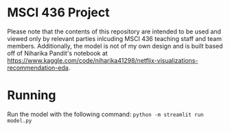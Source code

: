 # MSCI 436 Project
Please note that the contents of this repository are intended to be used and viewed only by relevant parties inlcuding MSCI 436 teaching staff and team members. Additionally, the model is not of my own design and is built based off of Niharika Pandit's notebook at https://www.kaggle.com/code/niharika41298/netflix-visualizations-recommendation-eda.

# Running
Run the model with the following command: ```python -m streamlit run model.py```
